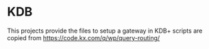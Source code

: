 # KDB
This projects provide the files to setup a gateway in KDB+
scripts are copied from https://code.kx.com/q/wp/query-routing/
